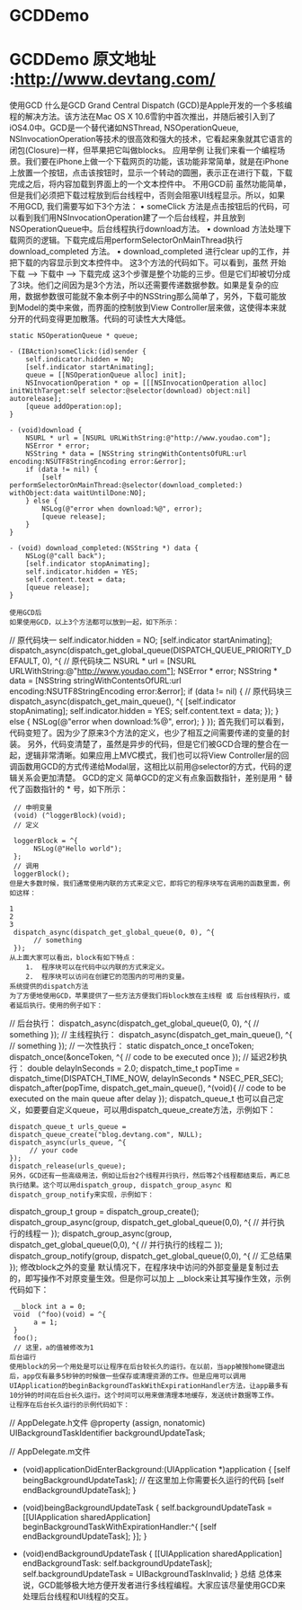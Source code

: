 GCDDemo
=======

GCDDemo
原文地址 :http://www.devtang.com/
=================
使用GCD
什么是GCD
Grand Central Dispatch (GCD)是Apple开发的一个多核编程的解决方法。该方法在Mac OS X 10.6雪豹中首次推出，并随后被引入到了iOS4.0中。GCD是一个替代诸如NSThread, NSOperationQueue, NSInvocationOperation等技术的很高效和强大的技术，它看起来象就其它语言的闭包(Closure)一样，但苹果把它叫做blocks。
应用举例
让我们来看一个编程场景。我们要在iPhone上做一个下载网页的功能，该功能非常简单，就是在iPhone上放置一个按钮，点击该按钮时，显示一个转动的圆圈，表示正在进行下载，下载完成之后，将内容加载到界面上的一个文本控件中。
不用GCD前
虽然功能简单，但是我们必须把下载过程放到后台线程中，否则会阻塞UI线程显示。所以，如果不用GCD, 我们需要写如下3个方法：
	•	someClick 方法是点击按钮后的代码，可以看到我们用NSInvocationOperation建了一个后台线程，并且放到NSOperationQueue中。后台线程执行download方法。
	•	download 方法处理下载网页的逻辑。下载完成后用performSelectorOnMainThread执行download_completed 方法。
	•	download_completed 进行clear up的工作，并把下载的内容显示到文本控件中。
这3个方法的代码如下。可以看到，虽然 开始下载 –> 下载中 –> 下载完成 这3个步骤是整个功能的三步。但是它们却被切分成了3块。他们之间因为是3个方法，所以还需要传递数据参数。如果是复杂的应用，数据参数很可能就不象本例子中的NSString那么简单了，另外，下载可能放到Model的类中来做，而界面的控制放到View Controller层来做，这使得本来就分开的代码变得更加散落。代码的可读性大大降低。
```
static NSOperationQueue * queue;

- (IBAction)someClick:(id)sender {
    self.indicator.hidden = NO;
    [self.indicator startAnimating];
    queue = [[NSOperationQueue alloc] init];
    NSInvocationOperation * op = [[[NSInvocationOperation alloc] initWithTarget:self selector:@selector(download) object:nil] autorelease];
    [queue addOperation:op];
}

- (void)download {
    NSURL * url = [NSURL URLWithString:@"http://www.youdao.com"];
    NSError * error;
    NSString * data = [NSString stringWithContentsOfURL:url encoding:NSUTF8StringEncoding error:&error];
    if (data != nil) {
        [self performSelectorOnMainThread:@selector(download_completed:) withObject:data waitUntilDone:NO];
    } else {
        NSLog(@"error when download:%@", error);
        [queue release];
    }
}

- (void) download_completed:(NSString *) data {
    NSLog(@"call back");
    [self.indicator stopAnimating];
    self.indicator.hidden = YES;
    self.content.text = data;
    [queue release];
}

使用GCD后
如果使用GCD，以上3个方法都可以放到一起，如下所示：

```
// 原代码块一
self.indicator.hidden = NO;
[self.indicator startAnimating];
dispatch_async(dispatch_get_global_queue(DISPATCH_QUEUE_PRIORITY_DEFAULT, 0), ^{
    // 原代码块二
    NSURL * url = [NSURL URLWithString:@"http://www.youdao.com"];
    NSError * error;
    NSString * data = [NSString stringWithContentsOfURL:url encoding:NSUTF8StringEncoding error:&error];
    if (data != nil) {
        // 原代码块三
        dispatch_async(dispatch_get_main_queue(), ^{
            [self.indicator stopAnimating];
            self.indicator.hidden = YES;
            self.content.text = data;
        });
    } else {
        NSLog(@"error when download:%@", error);
    }
});
首先我们可以看到，代码变短了。因为少了原来3个方法的定义，也少了相互之间需要传递的变量的封装。
另外，代码变清楚了，虽然是异步的代码，但是它们被GCD合理的整合在一起，逻辑非常清晰。如果应用上MVC模式，我们也可以将View Controller层的回调函数用GCD的方式传递给Modal层，这相比以前用@selector的方式，代码的逻辑关系会更加清楚。
GCD的定义
简单GCD的定义有点象函数指针，差别是用 ^ 替代了函数指针的 * 号，如下所示：

```
 // 申明变量
 (void) (^loggerBlock)(void);
 // 定义

 loggerBlock = ^{
      NSLog(@"Hello world");
 };
 // 调用
 loggerBlock();
但是大多数时候，我们通常使用内联的方式来定义它，即将它的程序块写在调用的函数里面，例如这样：

1
2
3
 dispatch_async(dispatch_get_global_queue(0, 0), ^{
      // something
 });
从上面大家可以看出，block有如下特点：
	1.	程序块可以在代码中以内联的方式来定义。
	2.	程序块可以访问在创建它的范围内的可用的变量。
系统提供的dispatch方法
为了方便地使用GCD，苹果提供了一些方法方便我们将block放在主线程 或 后台线程执行，或者延后执行。使用的例子如下：

```
 //  后台执行：
 dispatch_async(dispatch_get_global_queue(0, 0), ^{
      // something
 });
 // 主线程执行：
 dispatch_async(dispatch_get_main_queue(), ^{
      // something
 });
 // 一次性执行：
 static dispatch_once_t onceToken;
 dispatch_once(&onceToken, ^{
     // code to be executed once
 });
 // 延迟2秒执行：
 double delayInSeconds = 2.0;
 dispatch_time_t popTime = dispatch_time(DISPATCH_TIME_NOW, delayInSeconds * NSEC_PER_SEC);
 dispatch_after(popTime, dispatch_get_main_queue(), ^(void){
     // code to be executed on the main queue after delay
 });
dispatch_queue_t 也可以自己定义，如要要自定义queue，可以用dispatch_queue_create方法，示例如下：

```
dispatch_queue_t urls_queue = dispatch_queue_create("blog.devtang.com", NULL);
dispatch_async(urls_queue, ^{
     // your code
});
dispatch_release(urls_queue);
另外，GCD还有一些高级用法，例如让后台2个线程并行执行，然后等2个线程都结束后，再汇总执行结果。这个可以用dispatch_group, dispatch_group_async 和 dispatch_group_notify来实现，示例如下：

```
 dispatch_group_t group = dispatch_group_create();
 dispatch_group_async(group, dispatch_get_global_queue(0,0), ^{
      // 并行执行的线程一
 });
 dispatch_group_async(group, dispatch_get_global_queue(0,0), ^{
      // 并行执行的线程二
 });
 dispatch_group_notify(group, dispatch_get_global_queue(0,0), ^{
      // 汇总结果
 });
修改block之外的变量
默认情况下，在程序块中访问的外部变量是复制过去的，即写操作不对原变量生效。但是你可以加上 __block来让其写操作生效，示例代码如下：

```
 __block int a = 0;
 void  (^foo)(void) = ^{
      a = 1;
 }
 foo();
 // 这里，a的值被修改为1
后台运行
使用block的另一个用处是可以让程序在后台较长久的运行。在以前，当app被按home键退出后，app仅有最多5秒钟的时候做一些保存或清理资源的工作。但是应用可以调用UIApplication的beginBackgroundTaskWithExpirationHandler方法，让app最多有10分钟的时间在后台长久运行。这个时间可以用来做清理本地缓存，发送统计数据等工作。
让程序在后台长久运行的示例代码如下：

```
// AppDelegate.h文件
@property (assign, nonatomic) UIBackgroundTaskIdentifier backgroundUpdateTask;

// AppDelegate.m文件
- (void)applicationDidEnterBackground:(UIApplication *)application
{
    [self beingBackgroundUpdateTask];
    // 在这里加上你需要长久运行的代码
    [self endBackgroundUpdateTask];
}

- (void)beingBackgroundUpdateTask
{
    self.backgroundUpdateTask = [[UIApplication sharedApplication] beginBackgroundTaskWithExpirationHandler:^{
        [self endBackgroundUpdateTask];
    }];
}

- (void)endBackgroundUpdateTask
{
    [[UIApplication sharedApplication] endBackgroundTask: self.backgroundUpdateTask];
    self.backgroundUpdateTask = UIBackgroundTaskInvalid;
}
总结
总体来说，GCD能够极大地方便开发者进行多线程编程。大家应该尽量使用GCD来处理后台线程和UI线程的交互。
